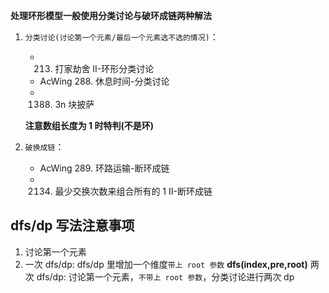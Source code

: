 **处理环形模型一般使用分类讨论与破环成链两种解法**

1. `分类讨论(讨论第一个元素/最后一个元素选不选的情况)`：

   - 213. 打家劫舍 II-环形分类讨论
   - AcWing 288. 休息时间-分类讨论
   - 1388. 3n 块披萨

   **注意数组长度为 1 时特判(不是环)**

2. `破换成链`：
   - AcWing 289. 环路运输-断环成链
   - 2134. 最少交换次数来组合所有的 1 II-断环成链

## dfs/dp 写法注意事项

1. 讨论第一个元素
2. 一次 dfs/dp: dfs/dp 里增加一个维度`带上 root 参数` **dfs(index,pre,root)**
   两次 dfs/dp: 讨论第一个元素，`不带上 root 参数`，分类讨论进行两次 dp
